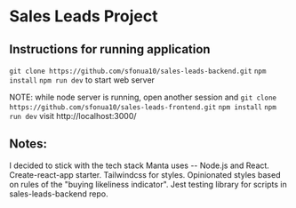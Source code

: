 # Sales Leads Project

## Instructions for running application
`git clone https://github.com/sfonua10/sales-leads-backend.git`
`npm install`
`npm run dev` to start web server

NOTE: while node server is running, open another session and 
`git clone https://github.com/sfonua10/sales-leads-frontend.git`
`npm install`
`npm run dev`
visit http://localhost:3000/

## Notes:
I decided to stick with the tech stack Manta uses -- Node.js and React. Create-react-app starter. Tailwindcss for styles. Opinionated styles based on rules of the "buying likeliness indicator". Jest testing library for scripts in sales-leads-backend repo.
